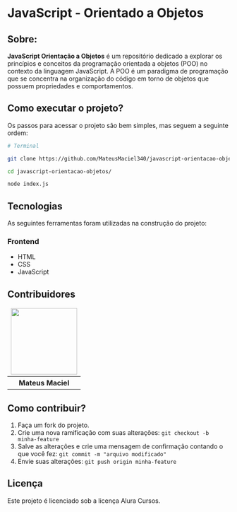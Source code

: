 # JavaScript - Orientado a Objetos

## Sobre:

**JavaScript Orientação a Objetos** é um repositório dedicado a explorar os princípios e conceitos da programação orientada a objetos (POO) no contexto da linguagem JavaScript. A POO é um paradigma de programação que se concentra na organização do código em torno de objetos que possuem propriedades e comportamentos.

## Como executar o projeto?

Os passos para acessar o projeto são bem simples, mas seguem a seguinte ordem:

```bash
# Terminal

git clone https://github.com/MateusMaciel340/javascript-orientacao-objetos

cd javascript-orientacao-objetos/

node index.js

```

## Tecnologias

As seguintes ferramentas foram utilizadas na construção do projeto:

### Frontend

- HTML
- CSS
- JavaScript
  
## Contribuidores

<table>
    <thead>
        <tr>
            <td>
                <img src="https://avatars.githubusercontent.com/u/55550732?v=4" width="150px"/>
            </td>
        </tr>
    </thead>
    <tbody>
        <tr>
            <th>Mateus Maciel</th>
        </tr>
    </tbody>
</table>

## Como contribuir?

1. Faça um fork do projeto.
2. Crie uma nova ramificação com suas alterações: `git checkout -b minha-feature`
3. Salve as alterações e crie uma mensagem de confirmação contando o que você fez: `git commit -m "arquivo modificado"`
4. Envie suas alterações: `git push origin minha-feature`

## Licença

Este projeto é licenciado sob a licença Alura Cursos.